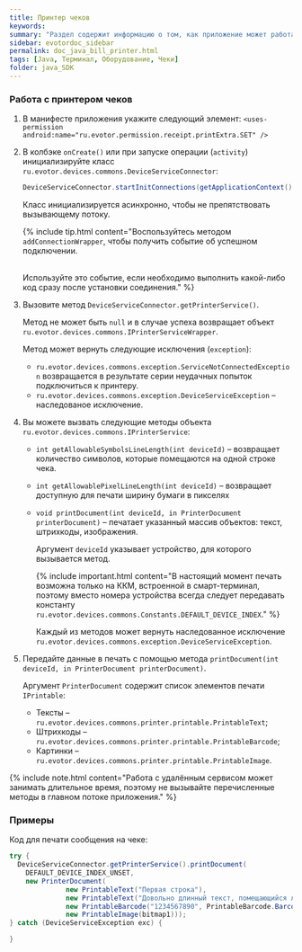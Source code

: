 ```yaml
---
title: Принтер чеков
keywords:
summary: "Раздел содержит информацию о том, как приложение может работать с принтером чеков."
sidebar: evotordoc_sidebar
permalink: doc_java_bill_printer.html
tags: [Java, Терминал, Оборудование, Чеки]
folder: java_SDK
---
```


### Работа с принтером чеков

1. В манифесте приложения укажите следующий элемент:
    `<uses-permission android:name="ru.evotor.permission.receipt.printExtra.SET" />`

2. В колбэке `onCreate()` или при запуске операции (`activity`) инициализируйте класс `ru.evotor.devices.commons.DeviceServiceConnector`:

   ```java
   DeviceServiceConnector.startInitConnections(getApplicationContext());
   ```

   Класс инициализируется асинхронно, чтобы не препятствовать вызывающему потоку.

   {% include tip.html content="Воспользуйтесь методом `addConnectionWrapper`, чтобы получить событие об успешном подключении. <br/><br/>

   Используйте это событие, если необходимо выполнить какой-либо код сразу после установки соединения." %}

3. Вызовите метод `DeviceServiceConnector.getPrinterService()`.

    Метод не может быть `null` и в случае успеха возвращает объект `ru.evotor.devices.commons.IPrinterServiceWrapper`.

    Метод может вернуть следующие исключения (`exception`):

      * `ru.evotor.devices.commons.exception.ServiceNotConnectedException` возвращается в результате серии неудачных попыток подключиться к принтеру.
      * `ru.evotor.devices.commons.exception.DeviceServiceException` – наследованое исключение.

4. Вы можете вызвать следующие методы объекта `ru.evotor.devices.commons.IPrinterService`:

    * `int getAllowableSymbolsLineLength(int deviceId)` – возвращает количество символов, которые помещаются на одной строке чека.
    * `int getAllowablePixelLineLength(int deviceId)` – возвращает доступную для печати ширину бумаги в пикселях
    * `void printDocument(int deviceId, in PrinterDocument printerDocument)` – печатает указанный массив объектов: текст, штрихкоды, изображения.

        Аргумент `deviceId` указывает устройство, для которого вызывается метод.

        {% include important.html content="В настоящий момент печать возможна только на ККМ, встроенной в смарт-терминал, поэтому вместо номера устройства всегда следует передавать константу `ru.evotor.devices.commons.Constants.DEFAULT_DEVICE_INDEX`." %}

        Каждый из методов может вернуть наследованное исключение `ru.evotor.devices.commons.exception.DeviceServiceException`.

5. Передайте данные в печать с помощью метода `printDocument(int deviceId, in PrinterDocument printerDocument)`.

    Аргумент `PrinterDocument` содержит список элементов печати `IPrintable`:

    * Тексты – `ru.evotor.devices.commons.printer.printable.PrintableText`;
    * Штрихкоды – `ru.evotor.devices.commons.printer.printable.PrintableBarcode`;
    * Картинки – `ru.evotor.devices.commons.printer.printable.PrintableImage`.

{% include note.html content="Работа с удалённым сервисом может занимать длительное время, поэтому не вызывайте перечисленные методы в главном потоке приложения." %}

### Примеры

Код для печати сообщения на чеке:

```java
try {
  DeviceServiceConnector.getPrinterService().printDocument(
    DEFAULT_DEVICE_INDEX_UNSET,
    new PrinterDocument(
              new PrintableText("Первая строка"),
              new PrintableText("Довольно длинный текст, помещающийся лишь на несколько строк"),
              new PrintableBarcode("1234567890", PrintableBarcode.BarcodeType.CODE39),
              new PrintableImage(bitmap1)));
} catch (DeviceServiceException exc) {

}
```

